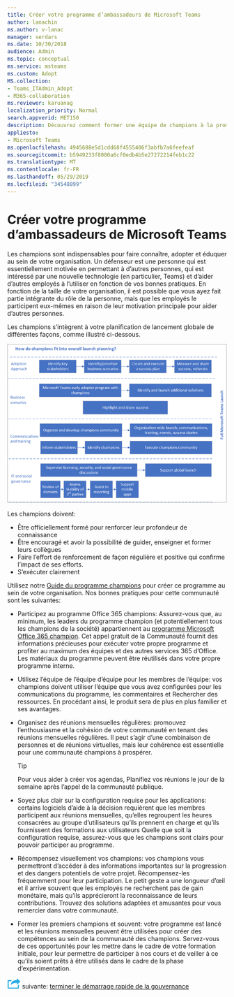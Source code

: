 ```yaml
---
title: Créer votre programme d’ambassadeurs de Microsoft Teams
author: lanachin
ms.author: v-lanac
manager: serdars
ms.date: 10/30/2018
audience: Admin
ms.topic: conceptual
ms.service: msteams
ms.custom: Adopt
MS.collection:
- Teams_ITAdmin_Adopt
- M365-collaboration
ms.reviewer: karuanag
localization_priority: Normal
search.appverid: MET150
description: Découvrez comment former une équipe de champions à la promotion de l’adoption d’équipes.
appliesto:
- Microsoft Teams
ms.openlocfilehash: 4945688e5d1cdd68f4555406f3abfb7a6feefeaf
ms.sourcegitcommit: b5949233f8080a6cf0edb4b5e27272214feb1c22
ms.translationtype: MT
ms.contentlocale: fr-FR
ms.lasthandoff: 05/29/2019
ms.locfileid: "34548899"
---
```

# <a name="create-your-champions-program-for-microsoft-teams"></a>Créer votre programme d’ambassadeurs de Microsoft Teams

Les champions sont indispensables pour faire connaître, adopter et éduquer au sein de votre organisation. Un défenseur est une personne qui est essentiellement motivée en permettant à d’autres personnes, qui est intéressé par une nouvelle technologie (en particulier, Teams) et d’aider d’autres employés à l’utiliser en fonction de vos bonnes pratiques. En fonction de la taille de votre organisation, il est possible que vous ayez fait partie intégrante du rôle de la personne, mais que les employés le participent eux-mêmes en raison de leur motivation principale pour aider d’autres personnes.

Les champions s’intègrent à votre planification de lancement globale de différentes façons, comme illustré ci-dessous.

![Illustration de la planification du lancement de champions](media/teams-adoption-champions.png)

Les champions doivent:

- Être officiellement formé pour renforcer leur profondeur de connaissance
- Être encouragé et avoir la possibilité de guider, enseigner et former leurs collègues
- Faire l’effort de renforcement de façon régulière et positive qui confirme l’impact de ses efforts.
- S’exécuter clairement

Utilisez notre [Guide du programme champions](https://go.microsoft.com/fwlink/?linkid=854665) pour créer ce programme au sein de votre organisation. Nos bonnes pratiques pour cette communauté sont les suivantes:

- Participez au programme Office 365 champions: Assurez-vous que, au minimum, les leaders du programme champion (et potentiellement tous les champions de la société) appartiennent au [programme Microsoft Office 365 champion](https://aka.ms/O365Champions). Cet appel gratuit de la Communauté fournit des informations précieuses pour exécuter votre propre programme et profiter au maximum des équipes et des autres services 365 d’Office. Les matériaux du programme peuvent être réutilisés dans votre propre programme interne.

- Utilisez l’équipe de l’équipe d’équipe pour les membres de l’équipe: vos champions doivent utiliser l’équipe que vous avez configurées pour les communications du programme, les commentaires et Rechercher des ressources.  En procédant ainsi, le produit sera de plus en plus familier et ses avantages.

- Organisez des réunions mensuelles régulières: promouvez l’enthousiasme et la cohésion de votre communauté en tenant des réunions mensuelles régulières. Il peut s’agir d’une combinaison de personnes et de réunions virtuelles, mais leur cohérence est essentielle pour une communauté champions à prospérer.

    > [!TIP]
    > Pour vous aider à créer vos agendas, Planifiez vos réunions le jour de la semaine après l’appel de la communauté publique. 

- Soyez plus clair sur la configuration requise pour les applications: certains logiciels d’aide à la décision requièrent que les membres participent aux réunions mensuelles, qu’elles regroupent les heures consacrées au groupe d’utilisateurs qu’ils prennent en charge et qu’ils fournissent des formations aux utilisateurs Quelle que soit la configuration requise, assurez-vous que les champions sont clairs pour pouvoir participer au programme.

- Récompensez visuellement vos champions: vos champions vous permettront d’accéder à des informations importantes sur la progression et des dangers potentiels de votre projet. Récompensez-les fréquemment pour leur participation. Le petit geste a une longueur d’œil et il arrive souvent que les employés ne recherchent pas de gain monétaire, mais qu’ils apprécieront la reconnaissance de leurs contributions. Trouvez des solutions adaptées et amusantes pour vous remercier dans votre communauté. 

- Former les premiers champions et souvent: votre programme est lancé et les réunions mensuelles peuvent être utilisées pour créer des compétences au sein de la communauté des champions. Servez-vous de ces opportunités pour les mettre dans le cadre de votre formation initiale, pour leur permettre de participer à nos cours et de veiller à ce qu’ils soient prêts à être utilisés dans le cadre de la phase d’expérimentation.  

![Une icône représentant la prochaine étape](media/teams-adoption-next-icon.png) suivante: [terminer le démarrage rapide de la gouvernance](teams-adoption-governance-quick-start.md)

